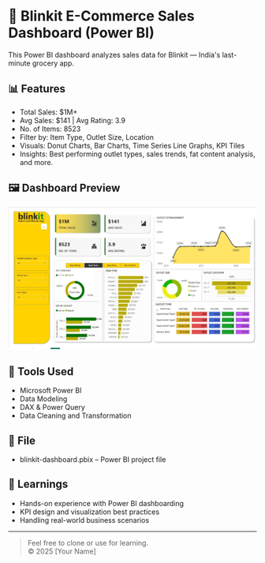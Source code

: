 # 🛒 Blinkit E-Commerce Sales Dashboard (Power BI)

This Power BI dashboard analyzes sales data for Blinkit — India's last-minute grocery app.

## 📊 Features

- Total Sales: $1M+
- Avg Sales: $141 | Avg Rating: 3.9
- No. of Items: 8523
- Filter by: Item Type, Outlet Size, Location
- Visuals: Donut Charts, Bar Charts, Time Series Line Graphs, KPI Tiles
- Insights: Best performing outlet types, sales trends, fat content analysis, and more.

## 🖼️ Dashboard Preview

![Dashboard Screenshot](./dashboard-preview.png)

## 🔧 Tools Used

- Microsoft Power BI
- Data Modeling
- DAX & Power Query
- Data Cleaning and Transformation

## 📁 File

- blinkit-dashboard.pbix – Power BI project file

## 🧠 Learnings

- Hands-on experience with Power BI dashboarding
- KPI design and visualization best practices
- Handling real-world business scenarios

---

> Feel free to clone or use for learning.  
> ©️ 2025 [Your Name]
